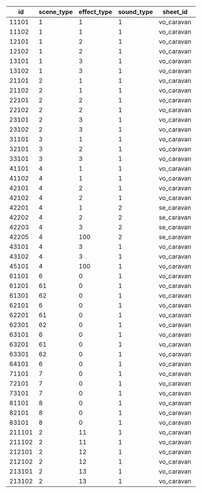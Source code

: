 |id|scene_type|effect_type|sound_type|sheet_id|que_id|
| --- | --- | --- | --- | --- | --- |
|11101|1|1|1|vo_caravan|vo_caravan_105801_start_001|
|11102|1|1|1|vo_caravan|vo_caravan_105801_start_002|
|12101|1|2|1|vo_caravan|vo_caravan_105901_start_001|
|12102|1|2|1|vo_caravan|vo_caravan_105901_start_002|
|13101|1|3|1|vo_caravan|vo_caravan_106001_start_001|
|13102|1|3|1|vo_caravan|vo_caravan_106001_start_002|
|21101|2|1|1|vo_caravan|vo_caravan_105801_dice_001|
|21102|2|1|1|vo_caravan|vo_caravan_105801_dice_002|
|22101|2|2|1|vo_caravan|vo_caravan_105901_dice_001|
|22102|2|2|1|vo_caravan|vo_caravan_105901_dice_002|
|23101|2|3|1|vo_caravan|vo_caravan_106001_dice_001|
|23102|2|3|1|vo_caravan|vo_caravan_106001_dice_002|
|31101|3|1|1|vo_caravan|vo_caravan_105801_slot_001|
|32101|3|2|1|vo_caravan|vo_caravan_105901_slot_001|
|33101|3|3|1|vo_caravan|vo_caravan_106001_slot_001|
|41101|4|1|1|vo_caravan|vo_caravan_105801_dish_001|
|41102|4|1|1|vo_caravan|vo_caravan_105801_dish_002|
|42101|4|2|1|vo_caravan|vo_caravan_105901_dish_001|
|42102|4|2|1|vo_caravan|vo_caravan_105901_dish_002|
|42201|4|1|2|se_caravan|se_caravan_food_peko|
|42202|4|2|2|se_caravan|se_caravan_food_coccoro|
|42203|4|3|2|se_caravan|se_caravan_food_kyaru|
|42205|4|100|2|se_caravan|se_caravan_food_onigiri|
|43101|4|3|1|vo_caravan|vo_caravan_106001_dish_001|
|43102|4|3|1|vo_caravan|vo_caravan_106001_dish_002|
|45101|4|100|1|vo_caravan|vo_caravan_onigiri_dish_001|
|61101|6|0|1|vo_caravan|vo_caravan_105801_goal_001|
|61201|61|0|1|vo_caravan|vo_caravan_105801_win_001|
|61301|62|0|1|vo_caravan|vo_caravan_105801_lose_001|
|62101|6|0|1|vo_caravan|vo_caravan_105901_goal_001|
|62201|61|0|1|vo_caravan|vo_caravan_105901_win_001|
|62301|62|0|1|vo_caravan|vo_caravan_105901_lose_001|
|63101|6|0|1|vo_caravan|vo_caravan_106001_goal_001|
|63201|61|0|1|vo_caravan|vo_caravan_106001_win_001|
|63301|62|0|1|vo_caravan|vo_caravan_106001_lose_001|
|64101|6|0|1|vo_caravan|vo_caravan_118501_goal_001|
|71101|7|0|1|vo_caravan|vo_caravan_105801_appraise_001|
|72101|7|0|1|vo_caravan|vo_caravan_105901_appraise_001|
|73101|7|0|1|vo_caravan|vo_caravan_106001_appraise_001|
|81101|8|0|1|vo_caravan|vo_caravan_105801_result_001|
|82101|8|0|1|vo_caravan|vo_caravan_105901_result_001|
|83101|8|0|1|vo_caravan|vo_caravan_106001_result_001|
|211101|2|11|1|vo_caravan|vo_caravan_319700_dice_001|
|211102|2|11|1|vo_caravan|vo_caravan_319700_dice_002|
|212101|2|12|1|vo_caravan|vo_caravan_319800_dice_001|
|212102|2|12|1|vo_caravan|vo_caravan_319800_dice_002|
|213101|2|13|1|vo_caravan|vo_caravan_319900_dice_001|
|213102|2|13|1|vo_caravan|vo_caravan_319900_dice_002|